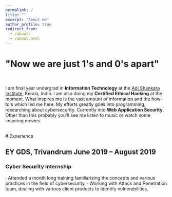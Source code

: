 ```yaml
---
permalink: /
title: ""
excerpt: "About me"
author_profile: true
redirect_from: 
  - /about/
  - /about.html
---
```


# "Now we are just 1's and 0's apart"<br>

<br>

I am final year undergrad in **Information Technology** at the [Adi Shankara Institute](http://www.adishankara.ac.in/), Kerala, India. I am also doing my **Certified Ethical Hacking** at the moment. What inspires me is the vast amount of information and the how-to's which led me here. My efforts greatly goes into programming, researching about cybersecurity. Currently into **Web Application Security**. Other than this probably you'll see me listen to music or watch some inspiring movies. 

<br>
# Experience<br>

## EY GDS, Trivandrum       June 2019 – August 2019
### Cyber Security Internship
· Attended a month long training familiarizing the concepts and various practices in the field of
cybersecurity.
· Working with Attack and Penetration team, dealing with various client products to identify vulnerabilities. 

